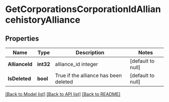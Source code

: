 # GetCorporationsCorporationIdAlliancehistoryAlliance

## Properties
Name | Type | Description | Notes
------------ | ------------- | ------------- | -------------
**AllianceId** | **int32** | alliance_id integer | [default to null]
**IsDeleted** | **bool** | True if the alliance has been deleted | [default to null]

[[Back to Model list]](../README.md#documentation-for-models) [[Back to API list]](../README.md#documentation-for-api-endpoints) [[Back to README]](../README.md)


